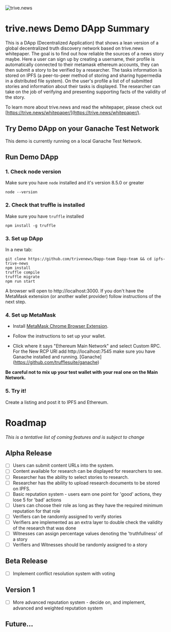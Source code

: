 ![trive.news](https://trive.news/wp-content/uploads/2018/01/discover-banner-4.png)

# trive.news Demo DApp Summary
This is a DApp (Decentralized Application) that shows a lean version of a global decentralized truth discovery network based on trive.news whitepaper. The goal is to find out how reliable the sources of a news story maybe. Here a user can sign up by creating a username, their profile is automatically connected to their metamask ethereum accounts, they can then submit a story to be verified by a researcher. The tasks information is stored on IPFS (a peer-to-peer method of storing and sharing hypermedia in a distributed file system). On the user's profile a list of of submitted stories and information about their tasks is displayed. The researcher can take on the job of verifying and presenting supporting facts of the validity of the story. 


To learn more about trive.news and read the whitepaper, please check out [https://trive.news/whitepaper/](https://trive.news/whitepaper/).

## Try Demo DApp on your Ganache Test Network

This demo is currently running on a local Ganache Test Network. 


## Run Demo DApp

### 1. Check node version

Make sure you have `node` installed and it's version 8.5.0 or greater

```
node --version
```
### 2. Check that truffle is installed

Make sure you have `truffle` installed

```
npm install -g truffle
```

### 3. Set up DApp 

In a new tab:
```
git clone https://github.com/trivenews/Dapp-team Dapp-team && cd ipfs-trive-news
npm install
truffle compile
truffle migrate
npm run start
```

A browser will open to http://localhost:3000. If you don't have the MetaMask extension (or another wallet provider) follow instructions of the next step.


### 4. Set up MetaMask

- Install [MetaMask Chrome Browser Extension](https://metamask.io/).

- Follow the instructions to set up your wallet.

- Click where it says "Ethereum Main Network" and select Custom RPC. For the New RCP URl add http://localhost:7545 make sure you have Ganache installed and running. [Ganache] (https://github.com/trufflesuite/ganache)

**Be careful not to mix up your test wallet with your real one on the Main Network.**



### 5. Try it!
Create a listing and post it to IPFS and Ethereum.

# Roadmap

*This is a tentative list of coming features and is subject to change*

## Alpha Release

* [ ] Users can submit content URLs into the system.
* [ ] Content available for research can be displayed for researchers to see.
* [ ] Researcher has the ability to select stories to research.
* [ ] Researcher has the ability to upload research documents to be stored on IPFS.
* [ ] Basic reputation system - users earn one point for 'good' actions, they lose 5 for 'bad' actions
* [ ] Users can choose their role as long as they have the required minimum reputation for that role
* [ ] Verifiers can be randomly assigned to verify stories
* [ ] Verifiers are implemented as an extra layer to double check the validity of the research that was done
* [ ] Witnesses can assign percentage values denoting the 'truthfullness' of a story
* [ ] Verifiers and Witnesses should be randomly assigned to a story

## Beta Release

* [ ] Implement conflict resolution system with voting

## Version 1

* [ ] More advanced reputation system - decide on, and implement, advanced and weighted reputation system

## Future...

